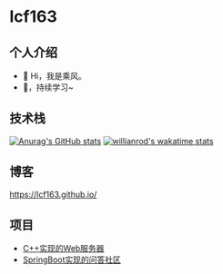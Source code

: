 # lcf163
## 个人介绍
- 👋 Hi，我是乘风。
- 🌱，持续学习~

## 技术栈
[![Anurag's GitHub stats](https://github-readme-stats.vercel.app/api?username=lcf163&count_private=true)](https://github.com/anuraghazra/github-readme-stats)
[![willianrod's wakatime stats](https://github-readme-stats.vercel.app/api/wakatime?username=lcf163)](https://github.com/anuraghazra/github-readme-stats)

## 博客
https://lcf163.github.io/

## 项目
- [C++实现的Web服务器](https://github.com/lcf163/MyWebServer)
- [SpringBoot实现的问答社区](https://github.com/lcf163/community)

